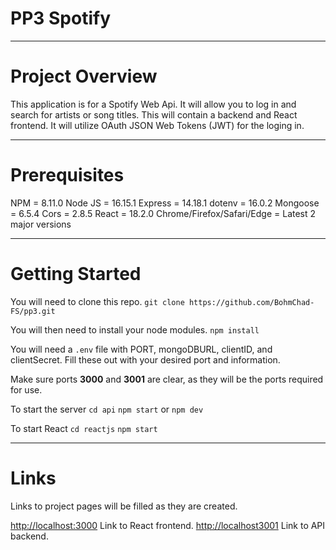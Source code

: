 # PP3 Spotify
---

# Project Overview

This application is for a Spotify Web Api. It will allow you to log in and search for artists or song titles. This will contain a backend and React frontend. It will utilize OAuth JSON Web Tokens (JWT) for the loging in.

---
# Prerequisites

NPM = 8.11.0
Node JS = 16.15.1
Express = 14.18.1
dotenv = 16.0.2
Mongoose = 6.5.4
Cors = 2.8.5
React = 18.2.0
Chrome/Firefox/Safari/Edge = Latest 2 major versions

---
# Getting Started

You will need to clone this repo.
`git clone https://github.com/BohmChad-FS/pp3.git`

You will then need to install your node modules.
`npm install`

You will need a `.env` file with PORT, mongoDBURL, clientID, and clientSecret. Fill these out with your desired port and information.

Make sure ports **3000** and **3001** are clear, as they will be the ports required for use.

To start the server
`cd api`
`npm start` 
or
`npm dev`

To start React
`cd reactjs`
`npm start`

---
# Links

Links to project pages will be filled as they are created.

[http://localhost:3000](http://localhost3000) Link to React frontend.
[http://localhost3001](http://localhost3001) Link to API backend.
